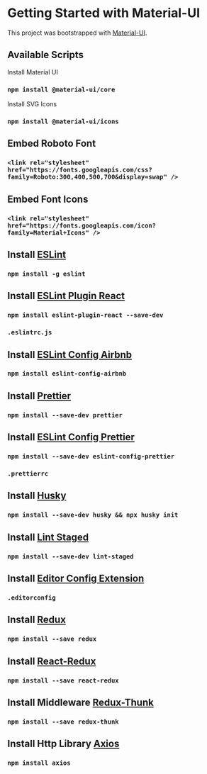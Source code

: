 # Getting Started with Material-UI

This project was bootstrapped with [Material-UI](https://material-ui.com/).

## Available Scripts

Install Material UI

### `npm install @material-ui/core`

Install SVG Icons

### `npm install @material-ui/icons`

## Embed Roboto Font

### `<link rel="stylesheet" href="https://fonts.googleapis.com/css?family=Roboto:300,400,500,700&display=swap" />`

## Embed Font Icons

### `<link rel="stylesheet" href="https://fonts.googleapis.com/icon?family=Material+Icons" />`

## Install [ESLint](https://eslint.org/docs/user-guide/getting-started)

### `npm install -g eslint`

## Install [ESLint Plugin React](https://www.npmjs.com/package/eslint-plugin-react)

### `npm install eslint-plugin-react --save-dev`
### `.eslintrc.js`

## Install [ESLint Config Airbnb](https://github.com/airbnb/javascript)

### `npm install eslint-config-airbnb`

## Install [Prettier](https://prettier.io/)

### `npm install --save-dev prettier`

## Install [ESLint Config Prettier](https://github.com/prettier/eslint-config-prettier)

### `npm install --save-dev eslint-config-prettier`
### `.prettierrc`

## Install [Husky](https://typicode.github.io/husky)

### `npm install --save-dev husky && npx husky init`

## Install [Lint Staged](https://www.npmjs.com/package/lint-staged)

### `npm install --save-dev lint-staged`

## Install [Editor Config Extension](https://editorconfig.org/)

### `.editorconfig`

## Install [Redux](https://www.npmjs.com/package/redux)

### `npm install --save redux`
## Install [React-Redux](https://www.npmjs.com/package/react-redux)

### `npm install --save react-redux`
## Install Middleware [Redux-Thunk](https://www.npmjs.com/package/redux-thunk)

### `npm install --save redux-thunk`

## Install Http Library [Axios](https://github.com/axios/axios)

### `npm install axios`
